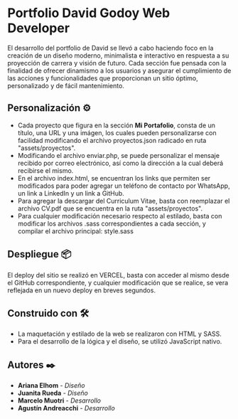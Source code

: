 # Portfolio David Godoy Web Developer

El desarrollo del portfolio de David se llevó a cabo haciendo foco en la creación de un diseño moderno, minimalista e interactivo en respuesta a su proyección de carrera y visión de futuro.
Cada sección fue pensada con la finalidad  de ofrecer dinamismo a los usuarios y asegurar el cumplimiento de las  acciones y funcionalidades que proporcionan un sitio óptimo, personalizado y de fácil mantenimiento.

## Personalización ⚙️

* Cada proyecto que figura en la sección **Mi Portafolio**, consta de un título, una URL y una imágen, los cuales pueden personalizarse con facilidad modificando el archivo proyectos.json radicado en ruta "assets/proyectos".
* Modificando el archivo enviar.php, se puede personalizar el mensaje recibido por correo electrónico, así como la dirección a la cual deberá recibirse el mismo.
* En el archivo index.html, se encuentran los links que permiten ser modificados para poder agregar un teléfono de contacto por WhatsApp, un link a LinkedIn y un link a GitHub.
* Para agregar la descargar del Curriculum Vitae, basta con reemplazar el archivo CV.pdf que se encuentra en la ruta "assets/proyectos".
* Para cualquier modificación necesario respecto al estilado, basta con modificar los archivos .sass correspondientes a cada sección, y compilar el archivo principal: style.sass

## Despliegue 📦

El deploy del sitio se realizó en VERCEL, basta con acceder al mismo desde el GitHub correspondiente, y cualquier modificación que se realice, se vera reflejada en un nuevo deploy en breves segundos.

## Construido con 🛠️

* La maquetación y estilado de la web se realizaron con HTML y SASS.
* Para el desarrollo de la lógica y el diseño, se utilizó JavaScript nativo.

## Autores ✒️

* **Ariana Elhom** - *Diseño*
* **Juanita Rueda** - *Diseño*
* **Marcelo Muotri** - *Desarrollo*
* **Agustín Andreacchi** - *Desarrollo*

